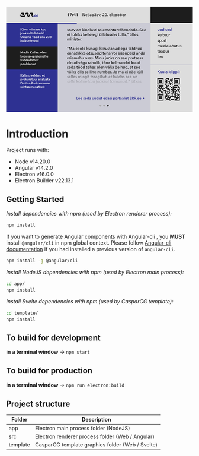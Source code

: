 ![App icon](screenshot.png)

# Introduction

Project runs with:

- Node v14.20.0
- Angular v14.2.0
- Electron v16.0.0
- Electron Builder v22.13.1

## Getting Started

_Install dependencies with npm (used by Electron renderer process):_

```bash
npm install
```

If you want to generate Angular components with Angular-cli , you **MUST** install `@angular/cli` in npm global context.
Please follow [Angular-cli documentation](https://github.com/angular/angular-cli) if you had installed a previous version of `angular-cli`.

```bash
npm install -g @angular/cli
```

_Install NodeJS dependencies with npm (used by Electron main process):_

```bash
cd app/
npm install
```

_Install Svelte dependencies with npm (used by CasparCG template):_

```bash
cd template/
npm install
```

## To build for development

**in a terminal window** -> `npm start`

## To build for production

**in a terminal window** -> `npm run electron:build`

## Project structure

| Folder      | Description                                      |
| ------      | ------------------------------------------------ |
| app         | Electron main process folder (NodeJS)            |
| src         | Electron renderer process folder (Web / Angular) |
| template    | CasparCG template graphics folder (Web / Svelte) |
